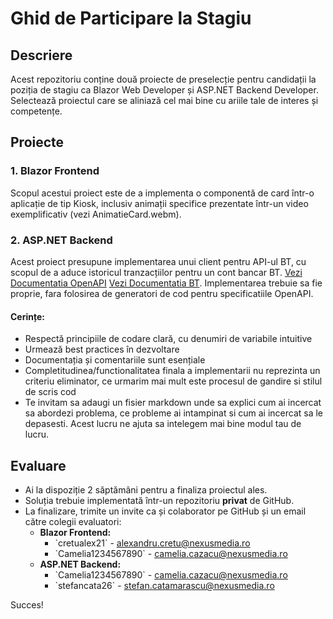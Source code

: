 # Ghid de Participare la Stagiu

## Descriere
Acest repozitoriu conține două proiecte de preselecție pentru candidații la poziția de stagiu ca Blazor Web Developer și ASP.NET Backend Developer. Selectează proiectul care se aliniază cel mai bine cu ariile tale de interes și competențe.

## Proiecte

### 1. Blazor Frontend
Scopul acestui proiect este de a implementa o componentă de card într-o aplicație de tip Kiosk, inclusiv animații specifice prezentate într-un video exemplificativ (vezi AnimatieCard.webm).

### 2. ASP.NET Backend
Acest proiect presupune implementarea unui client pentru API-ul BT, cu scopul de a aduce istoricul tranzacțiilor pentru un cont bancar BT. [Vezi Documentatia OpenAPI](https://apistorebt.ro/bt/sb/accounts-sandbox) [Vezi Documentatia BT](https://apistorebt.ro/bt/sb/sites/bt.sb.apistorebt.ro/themes/bt_psd2_theme/docs/How%20it%20Works_sb.pdf).
Implementarea trebuie sa fie proprie, fara folosirea de generatori de cod pentru specificatiile OpenAPI.

#### Cerințe:
- Respectă principiile de codare clară, cu denumiri de variabile intuitive
- Urmează best practices în dezvoltare
- Documentația și comentariile sunt esențiale
- Completitudinea/functionalitatea finala a implementarii nu reprezinta un criteriu eliminator, ce urmarim mai mult este procesul de gandire si stilul de scris cod
- Te invitam sa adaugi un fisier markdown unde sa explici cum ai incercat sa abordezi problema, ce probleme ai intampinat si cum ai incercat sa le depasesti. Acest lucru ne ajuta sa intelegem mai bine modul tau de lucru.

## Evaluare
- Ai la dispoziție 2 săptămâni pentru a finaliza proiectul ales.
- Soluția trebuie implementată într-un repozitoriu **privat** de GitHub.
- La finalizare, trimite un invite ca și colaborator pe GitHub și un email către colegii evaluatori:
  - **Blazor Frontend:**
    - \`cretualex21\` - alexandru.cretu@nexusmedia.ro
    - \`Camelia1234567890\` - camelia.cazacu@nexusmedia.ro
  - **ASP.NET Backend:**
    - \`Camelia1234567890\` - camelia.cazacu@nexusmedia.ro
    - \`stefancata26\` - stefan.catamarascu@nexusmedia.ro

Succes!
